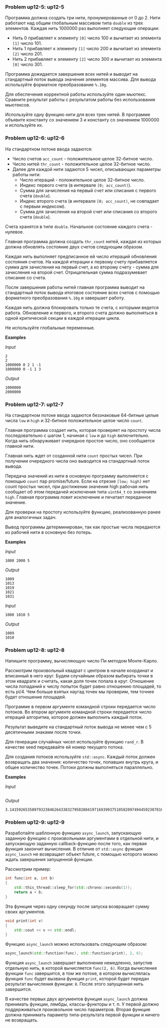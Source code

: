 ### Problem up12-5: up12-5

Программа должна создать три нити, пронумерованные от 0 до 2. Нити работают над общим глобальным массивом типа ```double``` из трех элементов. Каждая нить 1000000 раз выполняет следующие операции:

* Нить 0 прибавляет к элементу ```[0]``` число 100 и вычитает из элемента ```[1]``` число 101.
* Нить 1 прибавляет к элементу ```[1]``` число 200 и вычитает из элемента ```[2]``` число 201.
* Нить 2 прибавляет к элементу ```[2]``` число 300 и вычитает из элемента ```[0]``` число 301.

Программа дожидается завершения всех нитей и выводит на стандартный поток вывода значения элементов массива. Для вывода используйте форматное преобразование ```%.10g```.

Для обеспечения корректной работы используйте один мьютекс. Сравните результат работы с результатом работы без использования мьютексов.

Используйте одну функцию нити для всех трех нитей. В программе объявите константу со значением 3 и константу со значением 1000000 и используйте их.

### Problem up12-6: up12-6

На стандартном потоке ввода задаются:

* Число счетов ```acc_count``` - положительное целое 32-битное число.
* Число нитей ```thr_count``` - положительное целое 32-битное число.
* Далее для каждой нити задаются 5 чисел, описывающих параметры работы нити:
    * Число итераций - положительное целое 32-битное число.
    * Индекс первого счета (в интервале ```[0; acc_count)```).
    * Сумма для зачисления на первый счет или списания с первого счета (```double```).
    * Индекс второго счета (в интервале ```[0; acc_count)```, не совпадает с первым индексом).
    * Сумма для зачисления на второй счет или списания со второго счета (```double```).

Счета хранятся в типе ```double```. Начальное состояние каждого счета - нулевое.

Главная программа должна создать ```thr_count``` нитей, каждая из которых должна обновлять состояние двух счетов следующим образом.

Каждая нить выполняет предписанное ей число итераций обновления состояния счетов. На каждой итерации к первому счету прибавляется сумма для зачисления на первый счет, а ко второму счету - сумма для зачисления на второй счет. Отрицательная сумма подразумевает списание со счета.

После завершения работы нитей главная программа выводит на стандартный поток вывода итоговое состояние всех счетов с помощью форматного преобразования ```%.10g``` и завершает работу.

Каждая нить должна блокировать только те счета, с которыми ведется работа. Обновление и первого, и второго счета должно выполняться в одной критической секции в каждой итерации цикла.

Не используйте глобальные переменные.

**Examples**

_Input_

```
2
2
1000000 0 2 1 -1
1000000 0 -1 1 3
```

_Output_

```
1000000
2000000
```

### Problem up12-7: up12-7

На стандартном потоке ввода задаются беззнаковые 64-битные целые числа ```low``` и ```high``` и 32-битное положительное целое число ```count```.

Главная программа создает нить, которая проверяет на простоту числа последовательно с шагом 1, начиная с ```low``` и до ```high``` включительно. Когда нить обнаруживает очередное простое число, оно сообщается главной нити.

Главная нить ждет от созданной нити ```count``` простых чисел. При получении очередного числа оно выводится на стандартный поток вывода.

Передача значений из нити в основную программу выполняется с помощью ```count``` пар promise/future. Если на отрезке ```[low; high]``` нет count простых чисел, при достижении значения high рабочая нить сообщает об этом передачей исключения типа ```uint64_t``` со значением ```high```. Главная программа ловит исключение и печатает переданное значение.

Для проверки на простоту используйте функцию, реализованную ранее для аналогичных задач.

Вывод программы детерминирован, так как простые числа передаются из рабочей нити в основную без потерь.

**Examples**

_Input_

```
1000 2000 5
```

_Output_

```
1009
1013
1019
1021
1031
```

_Input_

```
1000 1010 5
```

_Output_

```
1009
1010
```

### Problem up12-8: up12-8

Напишите программу, вычисляющую число Пи методом Монте-Карло.

Рассмотрим произвольный квадрат с центром в начале координат и вписанный в него круг. Будем случайным образом выбирать точки в этом квадрате и считать, какая доля точек попала в круг. Отношение числа попаданий к числу попыток будет равно отношению площадей, то есть pi/4. Чем больше взятых наугад точек мы проверим, тем точнее будет отношение площадей.

Программе в первом аргументе командной строки передается число потоков. Во втором аргументе командной строки передается число итераций алгоритма, которое должен выполнить каждый поток.

Результат выведите на стандартный поток вывода не менее чем с 5 десятичными знаками после точки.

Для генерации случайных чисел используйте функцию ```rand_r```. В качестве seed передавайте ей номер текущего потока.

Для создания потоков используйте ```std::async```. Каждый поток должен возвращать два значения: количество точек, попавших внутрь круга, и общее количество точек. Потоки должны выполняться параллельно.

**Examples**

_Input_

```
```

_Output_

```
3.141592653589793238462643383279502884197169399375105820974944592307816406286
```

### Problem up12-9: up12-9

Разработайте шаблонную функцию ```async_launch```, запускающую заданную функцию с произвольными аргументами в отдельной нити, и запускающую заданную callback-функцию после того, как первая функция закончит вычисления. В отличие от ```std::async``` функция ```async_launch``` не возвращает объект future, с помощью которого можно ждать завершения запущенной функции.

Рассмотрим пример:

```c++
int func(int a, int b)
{
    std::this_thread::sleep_for(std::chrono::seconds(1));
    return a + b;
}
```

Эта функция через одну секунду после запуска возвращает сумму своих аргументов.

```c++
void print(int v)
{
    std::cout << v << std::endl;
}
```

Функцию ```async_launch``` можно использовать следующим образом:

```c++
async_launch(std::function(func), std::function(print), 2, 6);
```

Функция ```async_launch``` завершает выполнение немедленно, запустив отдельную нить, в которой вычисляется ```func(2, 6)```. Когда вычисление функции ```func``` завершится, в том же потоке, в котором вычислялась функция ```func``` будет вызвана функция ```print```, которой будет передан результат вычисления функции: ```8```. После этого запущенная нить завершится.

В качестве первых двух аргументов функция ```async_launch``` должна принимать функции, лямбды, классы-функторы и т. п. У первой должно поддерживаться произвольное число параметров. Вторая функция должна принимать параметр типа-результата первой функции и ничего не возвращать.
